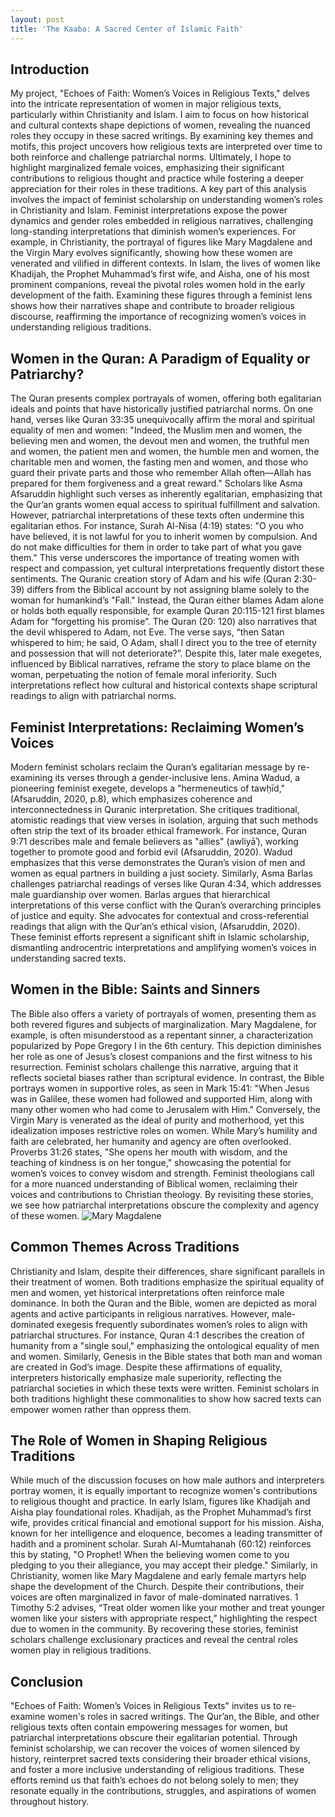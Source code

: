 ```yaml
---
layout: post
title: 'The Kaaba: A Sacred Center of Islamic Faith'
---
```


## Introduction
My project, "Echoes of Faith: Women’s Voices in Religious Texts," delves into the intricate representation of women in major religious texts, particularly within Christianity and Islam. I aim to focus on how historical and cultural contexts shape depictions of women, revealing the nuanced roles they occupy in these sacred writings. By examining key themes and motifs, this project uncovers how religious texts are interpreted over time to both reinforce and challenge patriarchal norms. Ultimately, I hope to highlight marginalized female voices, emphasizing their significant contributions to religious thought and practice while fostering a deeper appreciation for their roles in these traditions.
A key part of this analysis involves the impact of feminist scholarship on understanding women’s roles in Christianity and Islam. Feminist interpretations expose the power dynamics and gender roles embedded in religious narratives, challenging long-standing interpretations that diminish women’s experiences. For example, in Christianity, the portrayal of figures like Mary Magdalene and the Virgin Mary evolves significantly, showing how these women are venerated and vilified in different contexts. In Islam, the lives of women like Khadijah, the Prophet Muhammad’s first wife, and Aisha, one of his most prominent companions, reveal the pivotal roles women hold in the early development of the faith. Examining these figures through a feminist lens shows how their narratives shape and contribute to broader religious discourse, reaffirming the importance of recognizing women’s voices in understanding religious traditions.
## Women in the Quran: A Paradigm of Equality or Patriarchy?
The Quran presents complex portrayals of women, offering both egalitarian ideals and points that have historically justified patriarchal norms. On one hand, verses like Quran 33:35 unequivocally affirm the moral and spiritual equality of men and women: "Indeed, the Muslim men and women, the believing men and women, the devout men and women, the truthful men and women, the patient men and women, the humble men and women, the charitable men and women, the fasting men and women, and those who guard their private parts and those who remember Allah often—Allah has prepared for them forgiveness and a great reward." Scholars like Asma Afsaruddin highlight such verses as inherently egalitarian, emphasizing that the Qur’an grants women equal access to spiritual fulfillment and salvation.
However, patriarchal interpretations of these texts often undermine this egalitarian ethos. For instance, Surah Al-Nisa (4:19) states: "O you who have believed, it is not lawful for you to inherit women by compulsion. And do not make difficulties for them in order to take part of what you gave them." This verse underscores the importance of treating women with respect and compassion, yet cultural interpretations frequently distort these sentiments.
The Quranic creation story of Adam and his wife (Quran 2:30-39) differs from the Biblical account by not assigning blame solely to the woman for humankind’s "Fall." Instead, the Quran either blames Adam alone or holds both equally responsible, for example Quran 20:115-121 first blames Adam for “forgetting his promise”. The Quran (20: 120) also narratives that the devil whispered to Adam, not Eve. The verse says, “then Satan whispered to him; he said, O Adam, shall I direct you to the tree of eternity and possession that will not deteriorate?”. Despite this, later male exegetes, influenced by Biblical narratives, reframe the story to place blame on the woman, perpetuating the notion of female moral inferiority. Such interpretations reflect how cultural and historical contexts shape scriptural readings to align with patriarchal norms.
## Feminist Interpretations: Reclaiming Women’s Voices
Modern feminist scholars reclaim the Quran’s egalitarian message by re-examining its verses through a gender-inclusive lens. Amina Wadud, a pioneering feminist exegete, develops a "hermeneutics of tawḥīd," (Afsaruddin, 2020, p.8), which emphasizes coherence and interconnectedness in Quranic interpretation. She critiques traditional, atomistic readings that view verses in isolation, arguing that such methods often strip the text of its broader ethical framework. For instance, Quran 9:71 describes male and female believers as "allies" (awliyāʾ), working together to promote good and forbid evil (Afsaruddin, 2020). Wadud emphasizes that this verse demonstrates the Quran’s vision of men and women as equal partners in building a just society.
Similarly, Asma Barlas challenges patriarchal readings of verses like Quran 4:34, which addresses male guardianship over women. Barlas argues that hierarchical interpretations of this verse conflict with the Quran’s overarching principles of justice and equity. She advocates for contextual and cross-referential readings that align with the Qur’an’s ethical vision, (Afsaruddin, 2020). These feminist efforts represent a significant shift in Islamic scholarship, dismantling androcentric interpretations and amplifying women’s voices in understanding sacred texts.
## Women in the Bible: Saints and Sinners
The Bible also offers a variety of portrayals of women, presenting them as both revered figures and subjects of marginalization. Mary Magdalene, for example, is often misunderstood as a repentant sinner, a characterization popularized by Pope Gregory I in the 6th century. This depiction diminishes her role as one of Jesus’s closest companions and the first witness to his resurrection. Feminist scholars challenge this narrative, arguing that it reflects societal biases rather than scriptural evidence. In contrast, the Bible portrays women in supportive roles, as seen in Mark 15:41: "When Jesus was in Galilee, these women had followed and supported Him, along with many other women who had come to Jerusalem with Him."
Conversely, the Virgin Mary is venerated as the ideal of purity and motherhood, yet this idealization imposes restrictive roles on women. While Mary’s humility and faith are celebrated, her humanity and agency are often overlooked. Proverbs 31:26 states, "She opens her mouth with wisdom, and the teaching of kindness is on her tongue," showcasing the potential for women’s voices to convey wisdom and strength. Feminist theologians call for a more nuanced understanding of Biblical women, reclaiming their voices and contributions to Christian theology. By revisiting these stories, we see how patriarchal interpretations obscure the complexity and agency of these women. 
![Mary Magdalene](https://i.swncdn.com/media/1600w/via/7084-61274-woman-with-cross-marymagdalene-thinksto.webp)
## Common Themes Across Traditions
Christianity and Islam, despite their differences, share significant parallels in their treatment of women. Both traditions emphasize the spiritual equality of men and women, yet historical interpretations often reinforce male dominance. In both the Quran and the Bible, women are depicted as moral agents and active participants in religious narratives. However, male-dominated exegesis frequently subordinates women’s roles to align with patriarchal structures.
For instance, Quran 4:1 describes the creation of humanity from a "single soul," emphasizing the ontological equality of men and women. Similarly, Genesis in the Bible states that both man and woman are created in God’s image. Despite these affirmations of equality, interpreters historically emphasize male superiority, reflecting the patriarchal societies in which these texts were written. Feminist scholars in both traditions highlight these commonalities to show how sacred texts can empower women rather than oppress them.
## The Role of Women in Shaping Religious Traditions
While much of the discussion focuses on how male authors and interpreters portray women, it is equally important to recognize women's contributions to religious thought and practice. In early Islam, figures like Khadijah and Aisha play foundational roles. Khadijah, as the Prophet Muhammad’s first wife, provides critical financial and emotional support for his mission. Aisha, known for her intelligence and eloquence, becomes a leading transmitter of hadith and a prominent scholar. Surah Al-Mumtahanah (60:12) reinforces this by stating, "O Prophet! When the believing women come to you pledging to you their allegiance, you may accept their pledge."
Similarly, in Christianity, women like Mary Magdalene and early female martyrs help shape the development of the Church. Despite their contributions, their voices are often marginalized in favor of male-dominated narratives. 1 Timothy 5:2 advises, “Treat older women like your mother and treat younger women like your sisters with appropriate respect,” highlighting the respect due to women in the community. By recovering these stories, feminist scholars challenge exclusionary practices and reveal the central roles women play in religious traditions.
## Conclusion
"Echoes of Faith: Women’s Voices in Religious Texts" invites us to re-examine women's roles in sacred writings. The Qur’an, the Bible, and other religious texts often contain empowering messages for women, but patriarchal interpretations obscure their egalitarian potential. Through feminist scholarship, we can recover the voices of women silenced by history, reinterpret sacred texts considering their broader ethical visions, and foster a more inclusive understanding of religious traditions. These efforts remind us that faith’s echoes do not belong solely to men; they resonate equally in the contributions, struggles, and aspirations of women throughout history.
